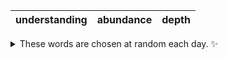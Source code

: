 <!-- word_basket start -->
| understanding | abundance | depth |
| :-----------: | :-------: | :---: |

<details>
  <summary>These words are chosen at random each day. ✨</summary>
  Take a look inside this repo to see how that works.
</details>
<!-- word_basket end -->
